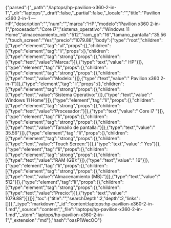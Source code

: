 {"parsed":{"_path":"/laptops/hp-pavilion-x360-2-in-1","_dir":"laptops","_draft":false,"_partial":false,"_locale":"","title":"Pavilion x360 2-in-1 — HP","description":"","num":"","marca":"HP","modelo":"Pavilion x360 2-in-1","procesador":"Core i7","sistema_operativo":"Windows 11 Home","almacenamiento_mb":"512","ram_gb":"16","tamano_pantalla":"35.56","touch_screen":"Yes","precio":"1079.88","body":{"type":"root","children":[{"type":"element","tag":"ul","props":{},"children":[{"type":"element","tag":"li","props":{},"children":[{"type":"element","tag":"strong","props":{},"children":[{"type":"text","value":"Marca:"}]},{"type":"text","value":" HP"}]},{"type":"element","tag":"li","props":{},"children":[{"type":"element","tag":"strong","props":{},"children":[{"type":"text","value":"Modelo:"}]},{"type":"text","value":" Pavilion x360 2-in-1"}]},{"type":"element","tag":"li","props":{},"children":[{"type":"element","tag":"strong","props":{},"children":[{"type":"text","value":"Sistema Operativo:"}]},{"type":"text","value":" Windows 11 Home"}]},{"type":"element","tag":"li","props":{},"children":[{"type":"element","tag":"strong","props":{},"children":[{"type":"text","value":"Procesador:"}]},{"type":"text","value":" Core i7 "}]},{"type":"element","tag":"li","props":{},"children":[{"type":"element","tag":"strong","props":{},"children":[{"type":"text","value":"Tamaño de pantalla:"}]},{"type":"text","value":" 35.56"}]},{"type":"element","tag":"li","props":{},"children":[{"type":"element","tag":"strong","props":{},"children":[{"type":"text","value":"Touch Screen:"}]},{"type":"text","value":" Yes"}]},{"type":"element","tag":"li","props":{},"children":[{"type":"element","tag":"strong","props":{},"children":[{"type":"text","value":"RAM (GB):"}]},{"type":"text","value":" 16"}]},{"type":"element","tag":"li","props":{},"children":[{"type":"element","tag":"strong","props":{},"children":[{"type":"text","value":"Almacenamiento (MB):"}]},{"type":"text","value":" 512"}]},{"type":"element","tag":"li","props":{},"children":[{"type":"element","tag":"strong","props":{},"children":[{"type":"text","value":"Precio:"}]},{"type":"text","value":" 1079.88"}]}]}],"toc":{"title":"","searchDepth":2,"depth":2,"links":[]}},"_type":"markdown","_id":"content:laptops:hp-pavilion-x360-2-in-1.md","_source":"content","_file":"laptops/hp-pavilion-x360-2-in-1.md","_stem":"laptops/hp-pavilion-x360-2-in-1","_extension":"md"},"hash":"oasP1WecOO"}